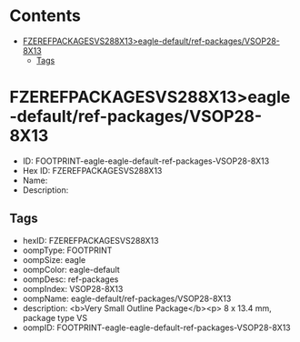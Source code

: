 



Contents
========

* [FZEREFPACKAGESVS288X13>eagle-default/ref-packages/VSOP28-8X13](#fzerefpackagesvs288x13eagle-defaultref-packagesvsop28-8x13)
	* [Tags](#tags)

# FZEREFPACKAGESVS288X13>eagle-default/ref-packages/VSOP28-8X13

- ID: FOOTPRINT-eagle-eagle-default-ref-packages-VSOP28-8X13
- Hex ID: FZEREFPACKAGESVS288X13
- Name: 
- Description: 

## Tags

- hexID: FZEREFPACKAGESVS288X13
- oompType: FOOTPRINT
- oompSize: eagle
- oompColor: eagle-default
- oompDesc: ref-packages
- oompIndex: VSOP28-8X13
- oompName: eagle-default/ref-packages/VSOP28-8X13
- description: &lt;b&gt;Very Small Outline Package&lt;/b&gt;&lt;p&gt;&#xD;
8 x 13.4 mm, package type VS
- oompID: FOOTPRINT-eagle-eagle-default-ref-packages-VSOP28-8X13
